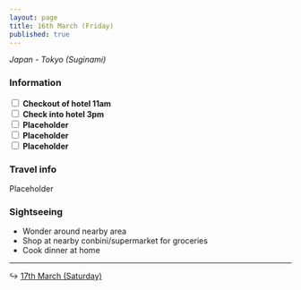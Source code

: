 ```yaml
---
layout: page
title: 16th March (Friday)
published: true
---
```

_Japan - Tokyo (Suginami)_

### Information

<input class="box" type="checkbox" name="161" /><label type="text" class="strikethrough"> <b>Checkout of hotel 11am</b></label><br/>
<input class="box" type="checkbox" name="162" /><label type="text" class="strikethrough"> <b>Check into hotel 3pm</b></label><br/>
<input class="box" type="checkbox" name="163" /><label type="text" class="strikethrough"> <b>Placeholder</b></label><br/>
<input class="box" type="checkbox" name="164" /><label type="text" class="strikethrough"> <b>Placeholder</b></label><br/>
<input class="box" type="checkbox" name="165" /><label type="text" class="strikethrough"> <b>Placeholder</b></label><br/>

### Travel info

Placeholder

### Sightseeing

- Wonder around nearby area
- Shop at nearby conbini/supermarket for groceries 
- Cook dinner at home

<hr>

↪ [17th March (Saturday)](/days/week1/17mar)
